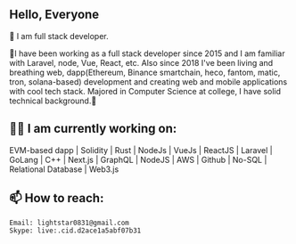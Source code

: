 ## Hello, Everyone
👋 I am full stack developer.

👀I have been working as a full stack developer since 2015 and I am familiar with Laravel, node, Vue, React, etc.
Also since 2018 I've been living and breathing web, dapp(Ethereum, Binance smartchain, heco, fantom, matic, tron, solana-based) development and creating web and mobile applications with cool tech stack.
Majored in Computer Science at college, I have solid technical background.👀

## 👨‍💻 I am currently working on:
EVM-based dapp | Solidity | Rust | NodeJs | VueJs | ReactJS | Laravel | GoLang | C++ | Next.js | GraphQL | NodeJS | AWS | Github | No-SQL | Relational Database | Web3.js


## 📫 How to reach:
```shell
Email: lightstar0831@gmail.com
Skype: live:.cid.d2ace1a5abf07b31
```
